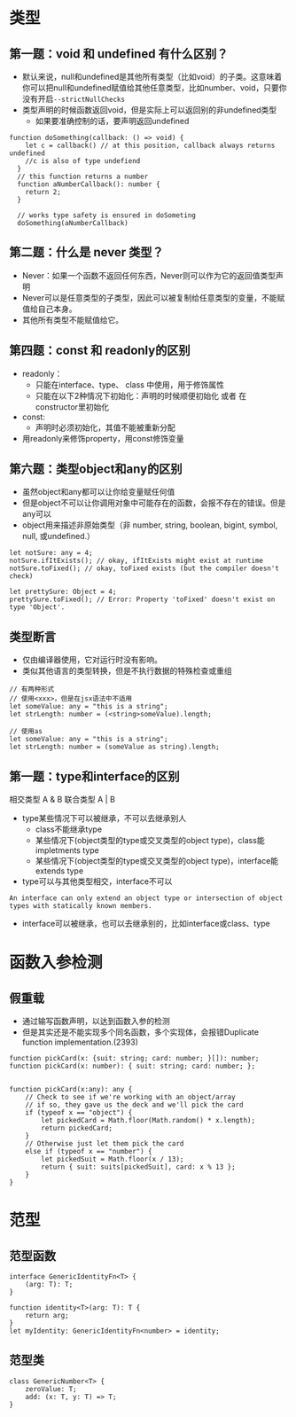 # 类型
## 第一题：void 和 undefined 有什么区别？

- 默认来说，null和undefined是其他所有类型（比如void）的子类。这意味着你可以把null和undefined赋值给其他任意类型，比如number、void，只要你没有开启`--strictNullChecks`
- 类型声明的时候函数返回void，但是实际上可以返回别的非undefined类型
	- 如果要准确控制的话，要声明返回undefined
	
```
function doSomething(callback: () => void) {
    let c = callback() // at this position, callback always returns undefined
    //c is also of type undefiend
  }
  // this function returns a number
  function aNumberCallback(): number {
    return 2;
  }
  
  // works type safety is ensured in doSometing
  doSomething(aNumberCallback) 
```
## 第二题：什么是 never 类型？
- Never：如果一个函数不返回任何东西，Never则可以作为它的返回值类型声明
- Never可以是任意类型的子类型，因此可以被复制给任意类型的变量，不能赋值给自己本身。
- 其他所有类型不能赋值给它。

## 第四题：const 和 readonly的区别

- readonly：
	- 只能在interface、type、 class 中使用，用于修饰属性
	- 只能在以下2种情况下初始化：声明的时候顺便初始化 或者 在constructor里初始化
- const:
	- 声明时必须初始化，其值不能被重新分配
- 用readonly来修饰property，用const修饰变量

## 第六题：类型object和any的区别
- 虽然object和any都可以让你给变量赋任何值
- 但是object不可以让你调用对象中可能存在的函数，会报不存在的错误。但是any可以
- object用来描述非原始类型（非 number, string, boolean, bigint, symbol, null, 或undefined.）

```
let notSure: any = 4;
notSure.ifItExists(); // okay, ifItExists might exist at runtime
notSure.toFixed(); // okay, toFixed exists (but the compiler doesn't check)

let prettySure: Object = 4;
prettySure.toFixed(); // Error: Property 'toFixed' doesn't exist on type 'Object'.
```

## 类型断言
- 仅由编译器使用，它对运行时没有影响。 
- 类似其他语言的类型转换，但是不执行数据的特殊检查或重组

```
// 有两种形式
// 使用<xxx>，但是在jsx语法中不适用
let someValue: any = "this is a string";
let strLength: number = (<string>someValue).length;

// 使用as
let someValue: any = "this is a string";
let strLength: number = (someValue as string).length;
```

## 第一题：type和interface的区别
相交类型 A & B
联合类型 A | B

- type某些情况下可以被继承，不可以去继承别人
	- class不能继承type
	- 某些情况下(object类型的type或交叉类型的object type)，class能impletments type
	- 某些情况下(object类型的type或交叉类型的object type)，interface能extends type
- type可以与其他类型相交，interface不可以




```
An interface can only extend an object type or intersection of object types with statically known members.
```
- interface可以被继承，也可以去继承别的，比如interface或class、type


# 函数入参检测
## 假重载
- 通过输写函数声明，以达到函数入参的检测
- 但是其实还是不能实现多个同名函数，多个实现体，会报错Duplicate function implementation.(2393)

```
function pickCard(x: {suit: string; card: number; }[]): number;
function pickCard(x: number): { suit: string; card: number; };


function pickCard(x:any): any {
    // Check to see if we're working with an object/array
    // if so, they gave us the deck and we'll pick the card
    if (typeof x == "object") {
        let pickedCard = Math.floor(Math.random() * x.length);
        return pickedCard;
    }
    // Otherwise just let them pick the card
    else if (typeof x == "number") {
        let pickedSuit = Math.floor(x / 13);
        return { suit: suits[pickedSuit], card: x % 13 };
    }
}
```
# 范型
## 范型函数

```
interface GenericIdentityFn<T> {
    (arg: T): T;
}

function identity<T>(arg: T): T {
    return arg;
}
let myIdentity: GenericIdentityFn<number> = identity;
```
## 范型类
```
class GenericNumber<T> {
    zeroValue: T;
    add: (x: T, y: T) => T;
}

```
